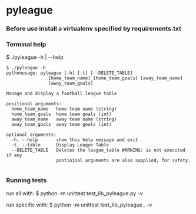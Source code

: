 # pyleague

### Before use install a virtualenv specified by requirements.txt

### Terminal help

$ ./pyleague -h | --help

```
$ ./pyleague -h
pythonusage: pyleague [-h] [-t] [--DELETE_TABLE]
                [home_team_name] [home_team_goals] [away_team_name]
                [away_team_goals]

Manage and display a football league table

positional arguments:
  home_team_name   home team name (string)
  home_team_goals  home team goals (int)
  away_team_name   away team name (string)
  away_team_goals  away team goals (int)

optional arguments:
  -h, --help       show this help message and exit
  -t, --table      Display League Table
  --DELETE_TABLE   Deletes the league_table WARNING: is not executed if any
                   postioinal arguments are also supplied, for safety.
                   
```

### Running tests

run all with: $ python -m unittest test_lib_pyleague.py -v

run specific with: $ python -m unittest test_lib_pyleague.<class>.<method> -v

